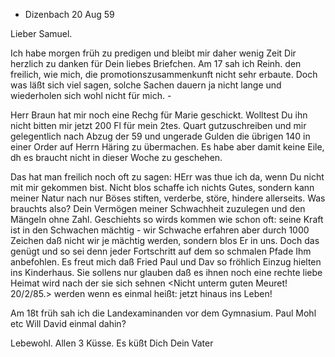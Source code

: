 + Dizenbach 20 Aug 59

Lieber Samuel.

Ich habe morgen früh zu predigen und bleibt mir daher wenig Zeit Dir herzlich zu danken für Dein liebes Briefchen. Am 17 sah ich Reinh. den freilich, wie mich, die promotionszusammenkunft nicht sehr erbaute. Doch was läßt sich viel sagen, solche Sachen dauern ja nicht lange und wiederholen sich wohl nicht für mich. -

Herr Braun hat mir noch eine Rechg für Marie geschickt. Wolltest Du ihn nicht bitten mir jetzt 200 Fl für mein 2tes. Quart gutzuschreiben und mir gelegentlich nach Abzug der 59 und ungerade Gulden die übrigen 140 in einer Order auf Herrn Häring zu übermachen. Es habe aber damit keine Eile, dh es braucht nicht in dieser Woche zu geschehen.

Das hat man freilich noch oft zu sagen: HErr was thue ich da, wenn Du nicht mit mir gekommen bist. Nicht blos schaffe ich nichts Gutes, sondern kann meiner Natur nach nur Böses stiften, verderbe, störe, hindere allerseits. Was brauchts also? Dein Vermögen meiner Schwachheit zuzulegen und den Mängeln ohne Zahl. Geschiehts so wirds kommen wie schon oft: seine Kraft ist in den Schwachen mächtig - wir Schwache erfahren aber durch 1000 Zeichen daß nicht wir je mächtig werden, sondern blos Er in uns. Doch das genügt und so sei denn jeder Fortschritt auf dem so schmalen Pfade Ihm anbefohlen. Es freut mich daß Fried Paul und Dav so fröhlich Einzug hielten ins Kinderhaus. Sie sollens nur glauben daß es ihnen noch eine rechte liebe Heimat wird nach der sie sich sehnen <Nicht unterm guten Meuret! 20/2/85.> werden wenn es einmal heißt: jetzt hinaus ins Leben!

Am 18t früh sah ich die Landexaminanden vor dem Gymnasium. Paul Mohl etc Will David einmal dahin?

Lebewohl. Allen 3 Küsse. Es küßt Dich Dein
 Vater
